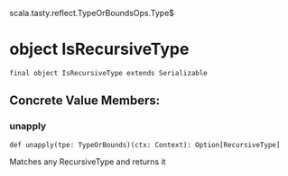 scala.tasty.reflect.TypeOrBoundsOps.Type$
# object IsRecursiveType

<pre><code class="language-scala" >final object IsRecursiveType extends Serializable</pre></code>
## Concrete Value Members:
### unapply
<pre><code class="language-scala" >def unapply(tpe: TypeOrBounds)(ctx: Context): Option[RecursiveType]</pre></code>
Matches any RecursiveType and returns it

